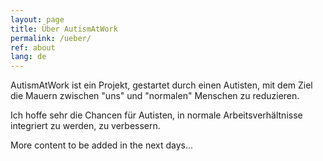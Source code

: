 ```yaml
---
layout: page
title: Über AutismAtWork
permalink: /ueber/
ref: about
lang: de
---
```


AutismAtWork ist ein Projekt, gestartet durch einen Autisten, mit dem Ziel die Mauern zwischen "uns" und "normalen" Menschen zu reduzieren.

Ich hoffe sehr die Chancen für Autisten, in normale Arbeitsverhältnisse integriert zu werden, zu verbessern.

More content to be added in the next days...
